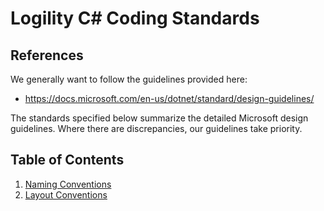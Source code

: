 # Logility C# Coding Standards

## References

We generally want to follow the guidelines provided here:

* https://docs.microsoft.com/en-us/dotnet/standard/design-guidelines/

The standards specified below summarize the detailed Microsoft design guidelines. Where there are discrepancies, our guidelines take priority.

## Table of Contents

1. [Naming Conventions](naming.md)
1. [Layout Conventions](layout.md)